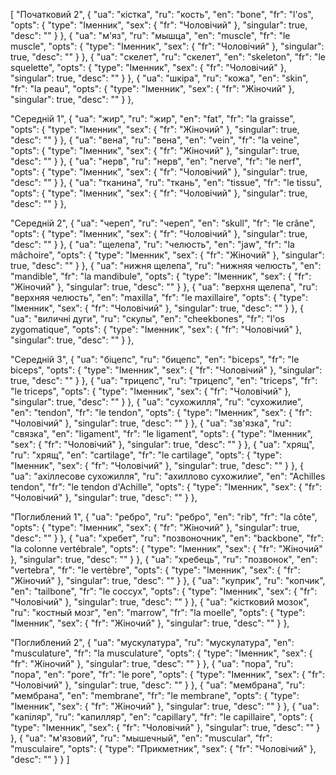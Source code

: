 [
  "Початковий 2",
  {
    "ua": "кістка",
    "ru": "кость",
    "en": "bone",
    "fr": "l'os",
    "opts": {
      "type": "Іменник",
      "sex": {
        "fr": "Чоловічий"
      },
      "singular": true,
      "desc": ""
    }
  },
  {
    "ua": "м'яз",
    "ru": "мышца",
    "en": "muscle",
    "fr": "le muscle",
    "opts": {
      "type": "Іменник",
      "sex": {
        "fr": "Чоловічий"
      },
      "singular": true,
      "desc": ""
    }
  },
  {
    "ua": "скелет",
    "ru": "скелет",
    "en": "skeleton",
    "fr": "le squelette",
    "opts": {
      "type": "Іменник",
      "sex": {
        "fr": "Чоловічий"
      },
      "singular": true,
      "desc": ""
    }
  },
  {
    "ua": "шкіра",
    "ru": "кожа",
    "en": "skin",
    "fr": "la peau",
    "opts": {
      "type": "Іменник",
      "sex": {
        "fr": "Жіночий"
      },
      "singular": true,
      "desc": ""
    }
  },



  "Середній 1",
  {
    "ua": "жир",
    "ru": "жир",
    "en": "fat",
    "fr": "la graisse",
    "opts": {
      "type": "Іменник",
      "sex": {
        "fr": "Жіночий"
      },
      "singular": true,
      "desc": ""
    }
  },
  {
    "ua": "вена",
    "ru": "вена",
    "en": "vein",
    "fr": "la veine",
    "opts": {
      "type": "Іменник",
      "sex": {
        "fr": "Жіночий"
      },
      "singular": true,
      "desc": ""
    }
  },
  {
    "ua": "нерв",
    "ru": "нерв",
    "en": "nerve",
    "fr": "le nerf",
    "opts": {
      "type": "Іменник",
      "sex": {
        "fr": "Чоловічий"
      },
      "singular": true,
      "desc": ""
    }
  },
  {
    "ua": "тканина",
    "ru": "ткань",
    "en": "tissue",
    "fr": "le tissu",
    "opts": {
      "type": "Іменник",
      "sex": {
        "fr": "Чоловічий"
      },
      "singular": true,
      "desc": ""
    }
  },



  "Середній 2",
  {
    "ua": "череп",
    "ru": "череп",
    "en": "skull",
    "fr": "le crâne",
    "opts": {
      "type": "Іменник",
      "sex": {
        "fr": "Чоловічий"
      },
      "singular": true,
      "desc": ""
    }
  },
  {
    "ua": "щелепа",
    "ru": "челюсть",
    "en": "jaw",
    "fr": "la mâchoire",
    "opts": {
      "type": "Іменник",
      "sex": {
        "fr": "Жіночий"
      },
      "singular": true,
      "desc": ""
    }
  },
  {
    "ua": "нижня щелепа",
    "ru": "нижняя челюсть",
    "en": "mandible",
    "fr": "la mandibule",
    "opts": {
      "type": "Іменник",
      "sex": {
        "fr": "Жіночий"
      },
      "singular": true,
      "desc": ""
    }
  },
  {
    "ua": "верхня щелепа",
    "ru": "верхняя челюсть",
    "en": "maxilla",
    "fr": "le maxillaire",
    "opts": {
      "type": "Іменник",
      "sex": {
        "fr": "Чоловічий"
      },
      "singular": true,
      "desc": ""
    }
  },
  {
    "ua": "виличні дуги",
    "ru": "скулы",
    "en": "cheekbones",
    "fr": "l'os zygomatique",
    "opts": {
      "type": "Іменник",
      "sex": {
        "fr": "Чоловічий"
      },
      "singular": true,
      "desc": ""
    }
  },



  "Середній 3",
  {
    "ua": "біцепс",
    "ru": "бицепс",
    "en": "biceps",
    "fr": "le biceps",
    "opts": {
      "type": "Іменник",
      "sex": {
        "fr": "Чоловічий"
      },
      "singular": true,
      "desc": ""
    }
  },
  {
    "ua": "трицепс",
    "ru": "трицепс",
    "en": "triceps",
    "fr": "le triceps",
    "opts": {
      "type": "Іменник",
      "sex": {
        "fr": "Чоловічий"
      },
      "singular": true,
      "desc": ""
    }
  },
  {
    "ua": "сухожилля",
    "ru": "сухожилие",
    "en": "tendon",
    "fr": "le tendon",
    "opts": {
      "type": "Іменник",
      "sex": {
        "fr": "Чоловічий"
      },
      "singular": true,
      "desc": ""
    }
  },
  {
    "ua": "зв'язка",
    "ru": "связка",
    "en": "ligament",
    "fr": "le ligament",
    "opts": {
      "type": "Іменник",
      "sex": {
        "fr": "Чоловічий"
      },
      "singular": true,
      "desc": ""
    }
  },
  {
    "ua": "хрящ",
    "ru": "хрящ",
    "en": "cartilage",
    "fr": "le cartilage",
    "opts": {
      "type": "Іменник",
      "sex": {
        "fr": "Чоловічий"
      },
      "singular": true,
      "desc": ""
    }
  },
  {
    "ua": "ахіллесове сухожилля",
    "ru": "ахиллово сухожилие",
    "en": "Achilles tendon",
    "fr": "le tendon d'Achille",
    "opts": {
      "type": "Іменник",
      "sex": {
        "fr": "Чоловічий"
      },
      "singular": true,
      "desc": ""
    }
  },



  "Поглиблений 1",
  {
    "ua": "ребро",
    "ru": "ребро",
    "en": "rib",
    "fr": "la côte",
    "opts": {
      "type": "Іменник",
      "sex": {
        "fr": "Жіночий"
      },
      "singular": true,
      "desc": ""
    }
  },
  {
    "ua": "хребет",
    "ru": "позвоночник",
    "en": "backbone",
    "fr": "la colonne vertébrale",
    "opts": {
      "type": "Іменник",
      "sex": {
        "fr": "Жіночий"
      },
      "singular": true,
      "desc": ""
    }
  },
  {
    "ua": "хребець",
    "ru": "позвонок",
    "en": "vertebra",
    "fr": "le vertèbre",
    "opts": {
      "type": "Іменник",
      "sex": {
        "fr": "Жіночий"
      },
      "singular": true,
      "desc": ""
    }
  },
  {
    "ua": "куприк",
    "ru": "копчик",
    "en": "tailbone",
    "fr": "le coccyx",
    "opts": {
      "type": "Іменник",
      "sex": {
        "fr": "Чоловічий"
      },
      "singular": true,
      "desc": ""
    }
  },
  {
    "ua": "кістковий мозок",
    "ru": "костный мозг",
    "en": "marrow",
    "fr": "la moelle",
    "opts": {
      "type": "Іменник",
      "sex": {
        "fr": "Жіночий"
      },
      "singular": true,
      "desc": ""
    }
  },



  "Поглиблений 2",
  {
    "ua": "мускулатура",
    "ru": "мускулатура",
    "en": "musculature",
    "fr": "la musculature",
    "opts": {
      "type": "Іменник",
      "sex": {
        "fr": "Жіночий"
      },
      "singular": true,
      "desc": ""
    }
  },
  {
    "ua": "пора",
    "ru": "пора",
    "en": "pore",
    "fr": "le pore",
    "opts": {
      "type": "Іменник",
      "sex": {
        "fr": "Чоловічий"
      },
      "singular": true,
      "desc": ""
    }
  },
  {
    "ua": "мембрана",
    "ru": "мембрана",
    "en": "membrane",
    "fr": "le membrane",
    "opts": {
      "type": "Іменник",
      "sex": {
        "fr": "Жіночий"
      },
      "singular": true,
      "desc": ""
    }
  },
  {
    "ua": "капіляр",
    "ru": "капилляр",
    "en": "capillary",
    "fr": "le capillaire",
    "opts": {
      "type": "Іменник",
      "sex": {
        "fr": "Чоловічий"
      },
      "singular": true,
      "desc": ""
    }
  },
  {
    "ua": "м'язовий",
    "ru": "мышечный",
    "en": "muscular",
    "fr": "musculaire",
    "opts": {
      "type": "Прикметник",
      "sex": {
        "fr": "Чоловічий"
      },
      "desc": ""
    }
  }
]